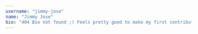 ```yaml
---
username: "jimmy-jose"
name: "Jimmy Jose"
bio: "404 Bio not found ;) Feels pretty good to make my first contribution"
---
```

